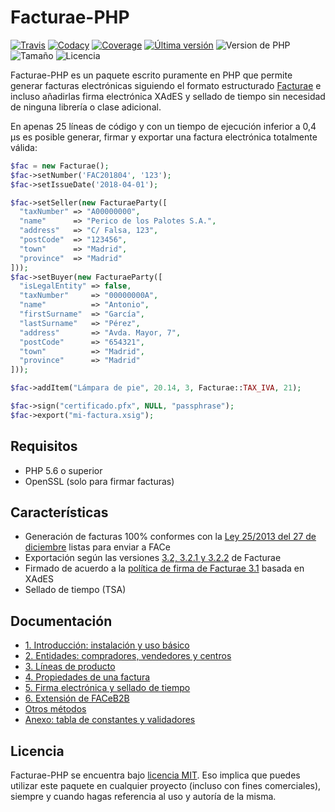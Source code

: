 # Facturae-PHP
[![Travis](https://img.shields.io/travis/josemmo/Facturae-PHP/master.svg?style=flat-square)](https://travis-ci.org/josemmo/Facturae-PHP)
[![Codacy](https://img.shields.io/codacy/grade/cc00c08d95b247ae9e6f8f8366e87a04.svg?style=flat-square)](https://www.codacy.com/app/josemmo/Facturae-PHP)
[![Coverage](https://img.shields.io/codacy/coverage/cc00c08d95b247ae9e6f8f8366e87a04.svg?style=flat-square)](https://www.codacy.com/app/josemmo/Facturae-PHP)
[![Última versión](https://img.shields.io/packagist/v/josemmo/facturae-php.svg?style=flat-square)](https://packagist.org/packages/josemmo/facturae-php)
![Version de PHP](https://img.shields.io/packagist/php-v/josemmo/facturae-php.svg?style=flat-square)
![Tamaño](https://img.shields.io/github/languages/code-size/josemmo/Facturae-PHP.svg?style=flat-square)
![Licencia](https://img.shields.io/github/license/josemmo/Facturae-PHP.svg?style=flat-square)

Facturae-PHP es un paquete escrito puramente en PHP que permite generar facturas electrónicas siguiendo el formato estructurado [Facturae](http://www.facturae.gob.es/) e incluso añadirlas firma electrónica XAdES y sellado de tiempo sin necesidad de ninguna librería o clase adicional.

En apenas 25 líneas de código y con un tiempo de ejecución inferior a 0,4 µs es posible generar, firmar y exportar una factura electrónica totalmente válida:

```php
$fac = new Facturae();
$fac->setNumber('FAC201804', '123');
$fac->setIssueDate('2018-04-01');

$fac->setSeller(new FacturaeParty([
  "taxNumber" => "A00000000",
  "name"      => "Perico de los Palotes S.A.",
  "address"   => "C/ Falsa, 123",
  "postCode"  => "123456",
  "town"      => "Madrid",
  "province"  => "Madrid"
]));
$fac->setBuyer(new FacturaeParty([
  "isLegalEntity" => false,
  "taxNumber"     => "00000000A",
  "name"          => "Antonio",
  "firstSurname"  => "García",
  "lastSurname"   => "Pérez",
  "address"       => "Avda. Mayor, 7",
  "postCode"      => "654321",
  "town"          => "Madrid",
  "province"      => "Madrid"
]));

$fac->addItem("Lámpara de pie", 20.14, 3, Facturae::TAX_IVA, 21);

$fac->sign("certificado.pfx", NULL, "passphrase");
$fac->export("mi-factura.xsig");
```

## Requisitos
 - PHP 5.6 o superior
 - OpenSSL (solo para firmar facturas)

## Características
- Generación de facturas 100% conformes con la [Ley 25/2013 del 27 de diciembre](https://www.boe.es/diario_boe/txt.php?id=BOE-A-2013-13722) listas para enviar a FACe
- Exportación según las versiones [3.2, 3.2.1 y 3.2.2](http://www.facturae.gob.es/formato/Paginas/version-3-2.aspx) de Facturae
- Firmado de acuerdo a la [política de firma de Facturae 3.1](http://www.facturae.gob.es/formato/Paginas/politicas-firma-electronica.aspx) basada en XAdES
- Sellado de tiempo (TSA)

## Documentación
- [1. Introducción: instalación y uso básico](doc/01-introduccion.md)
- [2. Entidades: compradores, vendedores y centros](doc/02-entidades.md)
- [3. Líneas de producto](doc/03-lineas-de-producto.md)
- [4. Propiedades de una factura](doc/04-propiedades.md)
- [5. Firma electrónica y sellado de tiempo](doc/05-firma-electronica.md)
- [6. Extensión de FACeB2B](doc/06-faceb2b.md)
- [Otros métodos](doc/otros-metodos.md)
- [Anexo: tabla de constantes y validadores](doc/anexo.md)

## Licencia
Facturae-PHP se encuentra bajo [licencia MIT](LICENSE). Eso implica que puedes utilizar este paquete en cualquier proyecto (incluso con fines comerciales), siempre y cuando hagas referencia al uso y autoría de la misma.
